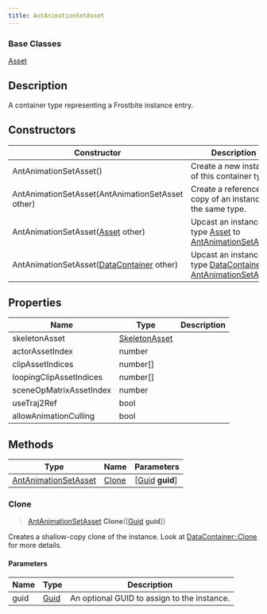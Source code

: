 ```yaml
---
title: AntAnimationSetAsset
---
```

### Base Classes

[Asset](Asset)

## Description

A container type representing a Frostbite instance entry.

## Constructors

| Constructor                                                                     | Description                                                                                                                     |
| ------------------------------------------------------------------------------- | ------------------------------------------------------------------------------------------------------------------------------- |
| AntAnimationSetAsset()                                                          | Create a new instance of this container type.                                                                                   |
| AntAnimationSetAsset(AntAnimationSetAsset other)                                | Create a reference copy of an instance of the same type.                                                                        |
| AntAnimationSetAsset([Asset](Asset) other)                                      | Upcast an instance of type [Asset](Asset) to [AntAnimationSetAsset](AntAnimationSetAsset).                                      |
| AntAnimationSetAsset([DataContainer](/vext/ref/shared/class/datacontainer) other) | Upcast an instance of type [DataContainer](/vext/ref/shared/class/datacontainer) to [AntAnimationSetAsset](AntAnimationSetAsset). |

## Properties

| Name                    | Type                           | Description |
| ----------------------- | ------------------------------ | ----------- |
| skeletonAsset           | [SkeletonAsset](SkeletonAsset) |             |
| actorAssetIndex         | number                         |             |
| clipAssetIndices        | number\[\]                     |             |
| loopingClipAssetIndices | number\[\]                     |             |
| sceneOpMatrixAssetIndex | number                         |             |
| useTraj2Ref             | bool                           |             |
| allowAnimationCulling   | bool                           |             |

## Methods

| Type                                         | Name            | Parameters                                     |
| -------------------------------------------- | --------------- | ---------------------------------------------- |
| [AntAnimationSetAsset](AntAnimationSetAsset) | [Clone](#clone) | \[[Guid](/vext/ref/shared/class/guid) **guid**\] |

### Clone

> [AntAnimationSetAsset](AntAnimationSetAsset) **Clone**(\[[Guid](/vext/ref/shared/class/guid) **guid**\])

Creates a shallow-copy clone of the instance. Look at [DataContainer::Clone](/vext/ref/shared/class/datacontainer#clone) for more details.

#### Parameters

| Name | Type         | Description                                 |
| ---- | ------------ | ------------------------------------------- |
| guid | [Guid](Guid) | An optional GUID to assign to the instance. |
